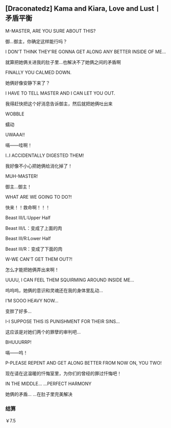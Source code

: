 ## [Draconatedz] Kama and Kiara, Love and Lust丨矛盾平衡

M-MASTER, ARE YOU SURE ABOUT THIS?

御...御主，你确定这样能行吗？

I DON'T THINK THEY'RE GONNA GET ALONG ANY BETTER INSIDE OF ME...

就算把她俩关进我的肚子里...也解决不了她俩之间的矛盾啊

FINALLY YOU CALMED DOWN.

她俩好像安静下来了？

I HAVE TO TELL MASTER AND I CAN LET YOU OUT.

我得赶快把这个好消息告诉御主，然后就把她俩吐出来

WOBBLE

蠕动

UWAAA!!

嗝——哇啊！

I..I ACCIDENTALLY DIGESTED THEM!

我好像不小心把她俩给消化掉了！

MUH-MASTER!

御主...御主！

WHAT ARE WE GOING TO DO?!

快来！！救命啊！！！

Beast III/L:Upper Half

Beast III/L：变成了上面的肉

Beast III/R:Lower Half

Beast III/R：变成了下面的肉

W-WE CAN'T GET THEM OUT?!

怎么才能把她俩弄出来啊！

UUUU, I CAN FEEL THEM SQUIRMING AROUND INSIDE ME...

呜呜呜，她俩的意识和灵魂还在我的身体里乱动...

I'M SOOO HEAVY NOW...

变胖了好多...

I-I SUPPOSE THIS IS PUNISHMENT FOR THEIR SINS...

这应该是对她们两个的罪孽的审判吧...

BHUUURRP!

嗝——呜！

P-PLEASE REPENT AND GET ALONG BETTER FROM NOW ON, YOU TWO!

现在请在这温暖的忏悔室里，为你们的曾经的罪过忏悔吧！

IN THE MIDDLE... ...PERFECT HARMONY

她俩的矛盾... ...在肚子里完美解决

### 结算

￥7.5